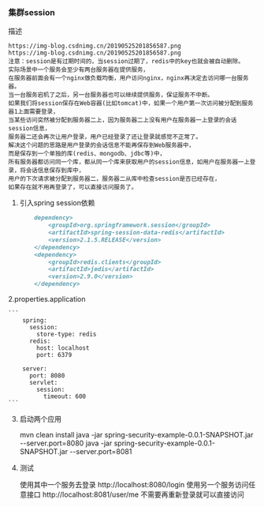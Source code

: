 ### 集群session



描述 

    https://img-blog.csdnimg.cn/20190525201856587.png
    https://img-blog.csdnimg.cn/20190525201856587.png
    注意：session是有过期时间的，当session过期了，redis中的key也就会被自动删除。
    实际场景中一个服务会至少有两台服务器在提供服务，
    在服务器前面会有一个nginx做负载均衡，用户访问nginx，nginx再决定去访问哪一台服务器。
    当一台服务宕机了之后，另一台服务器也可以继续提供服务，保证服务不中断。
    如果我们将session保存在Web容器(比如tomcat)中，如果一个用户第一次访问被分配到服务器1上面需要登录，
    当某些访问突然被分配到服务器二上，因为服务器二上没有用户在服务器一上登录的会话session信息，
    服务器二还会再次让用户登录，用户已经登录了还让登录就感觉不正常了。
    解决这个问题的思路是用户登录的会话信息不能再保存到Web服务器中，
    而是保存到一个单独的库(redis、mongodb、jdbc等)中，
    所有服务器都访问同一个库，都从同一个库来获取用户的session信息，如用户在服务器一上登录，将会话信息保存到库中，
    用户的下次请求被分配到服务器二，服务器二从库中检查session是否已经存在，
    如果存在就不用再登录了，可以直接访问服务了。

1. 引入spring session依赖


    ```md
        dependency>
            <groupId>org.springframework.session</groupId>
            <artifactId>spring-session-data-redis</artifactId>
            <version>2.1.5.RELEASE</version>
        </dependency>
        <dependency>
            <groupId>redis.clients</groupId>
            <artifactId>jedis</artifactId>
            <version>2.9.0</version>
        </dependency>
    ``` 
2.properties.application

    ```
        spring:
          session:
            store-type: redis
          redis:
            host: localhost
            port: 6379
        
        server:
          port: 8080
          servlet:
            session:
              timeout: 600
    ```
    
 3. 启动两个应用
 
 
       mvn clean install
       java -jar spring-security-example-0.0.1-SNAPSHOT.jar --server.port=8080
       java -jar spring-security-example-0.0.1-SNAPSHOT.jar --server.port=8081
 
 4. 测试
 
 
     使用其中一个服务去登录 http://localhost:8080/login
     使用另一个服务访问任意接口 http://localhost:8081/user/me 不需要再重新登录就可以直接访问

